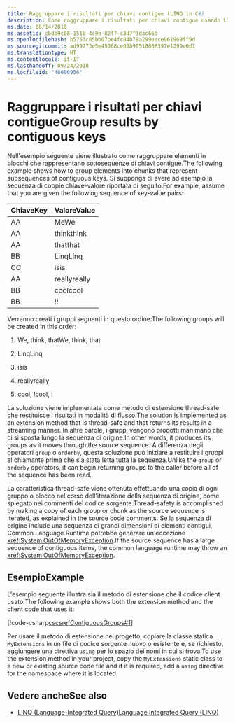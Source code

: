 ```yaml
---
title: Raggruppare i risultati per chiavi contigue (LINQ in C#)
description: Come raggruppare i risultati per chiavi contigue usando LINQ in C#.
ms.date: 08/14/2018
ms.assetid: cbda9c08-151b-4c9e-82f7-c3d7f3dac66b
ms.openlocfilehash: b5753c85bb07be4fc84b78a299eece961969ff9d
ms.sourcegitcommit: ad99773e5e45068ce03b99518008397e1299e0d1
ms.translationtype: HT
ms.contentlocale: it-IT
ms.lasthandoff: 09/24/2018
ms.locfileid: "46696956"
---
```

# <a name="group-results-by-contiguous-keys"></a><span data-ttu-id="25de0-103">Raggruppare i risultati per chiavi contigue</span><span class="sxs-lookup"><span data-stu-id="25de0-103">Group results by contiguous keys</span></span>

<span data-ttu-id="25de0-104">Nell'esempio seguente viene illustrato come raggruppare elementi in blocchi che rappresentano sottosequenze di chiavi contigue.</span><span class="sxs-lookup"><span data-stu-id="25de0-104">The following example shows how to group elements into chunks that represent subsequences of contiguous keys.</span></span> <span data-ttu-id="25de0-105">Si supponga di avere ad esempio la sequenza di coppie chiave-valore riportata di seguito:</span><span class="sxs-lookup"><span data-stu-id="25de0-105">For example, assume that you are given the following sequence of key-value pairs:</span></span>

|<span data-ttu-id="25de0-106">Chiave</span><span class="sxs-lookup"><span data-stu-id="25de0-106">Key</span></span>|<span data-ttu-id="25de0-107">Valore</span><span class="sxs-lookup"><span data-stu-id="25de0-107">Value</span></span>|
|---------|-----------|
|<span data-ttu-id="25de0-108">A</span><span class="sxs-lookup"><span data-stu-id="25de0-108">A</span></span>|<span data-ttu-id="25de0-109">Me</span><span class="sxs-lookup"><span data-stu-id="25de0-109">We</span></span>|
|<span data-ttu-id="25de0-110">A</span><span class="sxs-lookup"><span data-stu-id="25de0-110">A</span></span>|<span data-ttu-id="25de0-111">think</span><span class="sxs-lookup"><span data-stu-id="25de0-111">think</span></span>|
|<span data-ttu-id="25de0-112">A</span><span class="sxs-lookup"><span data-stu-id="25de0-112">A</span></span>|<span data-ttu-id="25de0-113">that</span><span class="sxs-lookup"><span data-stu-id="25de0-113">that</span></span>|
|<span data-ttu-id="25de0-114">B</span><span class="sxs-lookup"><span data-stu-id="25de0-114">B</span></span>|<span data-ttu-id="25de0-115">Linq</span><span class="sxs-lookup"><span data-stu-id="25de0-115">Linq</span></span>|
|<span data-ttu-id="25de0-116">C</span><span class="sxs-lookup"><span data-stu-id="25de0-116">C</span></span>|<span data-ttu-id="25de0-117">is</span><span class="sxs-lookup"><span data-stu-id="25de0-117">is</span></span>|
|<span data-ttu-id="25de0-118">A</span><span class="sxs-lookup"><span data-stu-id="25de0-118">A</span></span>|<span data-ttu-id="25de0-119">really</span><span class="sxs-lookup"><span data-stu-id="25de0-119">really</span></span>|
|<span data-ttu-id="25de0-120">B</span><span class="sxs-lookup"><span data-stu-id="25de0-120">B</span></span>|<span data-ttu-id="25de0-121">cool</span><span class="sxs-lookup"><span data-stu-id="25de0-121">cool</span></span>|
|<span data-ttu-id="25de0-122">B</span><span class="sxs-lookup"><span data-stu-id="25de0-122">B</span></span>|<span data-ttu-id="25de0-123">!</span><span class="sxs-lookup"><span data-stu-id="25de0-123">!</span></span>|

<span data-ttu-id="25de0-124">Verranno creati i gruppi seguenti in questo ordine:</span><span class="sxs-lookup"><span data-stu-id="25de0-124">The following groups will be created in this order:</span></span>

1. <span data-ttu-id="25de0-125">We, think, that</span><span class="sxs-lookup"><span data-stu-id="25de0-125">We, think, that</span></span>

2. <span data-ttu-id="25de0-126">Linq</span><span class="sxs-lookup"><span data-stu-id="25de0-126">Linq</span></span>

3. <span data-ttu-id="25de0-127">is</span><span class="sxs-lookup"><span data-stu-id="25de0-127">is</span></span>

4. <span data-ttu-id="25de0-128">really</span><span class="sxs-lookup"><span data-stu-id="25de0-128">really</span></span>

5. <span data-ttu-id="25de0-129">cool, !</span><span class="sxs-lookup"><span data-stu-id="25de0-129">cool, !</span></span>

<span data-ttu-id="25de0-130">La soluzione viene implementata come metodo di estensione thread-safe che restituisce i risultati in modalità di flusso.</span><span class="sxs-lookup"><span data-stu-id="25de0-130">The solution is implemented as an extension method that is thread-safe and that returns its results in a streaming manner.</span></span> <span data-ttu-id="25de0-131">In altre parole, i gruppi vengono prodotti man mano che ci si sposta lungo la sequenza di origine.</span><span class="sxs-lookup"><span data-stu-id="25de0-131">In other words, it produces its groups as it moves through the source sequence.</span></span> <span data-ttu-id="25de0-132">A differenza degli operatori `group` o `orderby`, questa soluzione può iniziare a restituire i gruppi al chiamante prima che sia stata letta tutta la sequenza.</span><span class="sxs-lookup"><span data-stu-id="25de0-132">Unlike the `group` or `orderby` operators, it can begin returning groups to the caller before all of the sequence has been read.</span></span>

<span data-ttu-id="25de0-133">La caratteristica thread-safe viene ottenuta effettuando una copia di ogni gruppo o blocco nel corso dell'iterazione della sequenza di origine, come spiegato nei commenti del codice sorgente.</span><span class="sxs-lookup"><span data-stu-id="25de0-133">Thread-safety is accomplished by making a copy of each group or chunk as the source sequence is iterated, as explained in the source code comments.</span></span> <span data-ttu-id="25de0-134">Se la sequenza di origine include una sequenza di grandi dimensioni di elementi contigui, Common Language Runtime potrebbe generare un'eccezione <xref:System.OutOfMemoryException>.</span><span class="sxs-lookup"><span data-stu-id="25de0-134">If the source sequence has a large sequence of contiguous items, the common language runtime may throw an <xref:System.OutOfMemoryException>.</span></span>

## <a name="example"></a><span data-ttu-id="25de0-135">Esempio</span><span class="sxs-lookup"><span data-stu-id="25de0-135">Example</span></span>

<span data-ttu-id="25de0-136">L'esempio seguente illustra sia il metodo di estensione che il codice client usato:</span><span class="sxs-lookup"><span data-stu-id="25de0-136">The following example shows both the extension method and the client code that uses it:</span></span>

[!code-csharp[cscsrefContiguousGroups#1](~/samples/snippets/csharp/concepts/linq/how-to-group-results-by-contiguous-keys_1.cs)]

<span data-ttu-id="25de0-137">Per usare il metodo di estensione nel progetto, copiare la classe statica `MyExtensions` in un file di codice sorgente nuovo o esistente e, se richiesto, aggiungere una direttiva `using` per lo spazio dei nomi in cui si trova.</span><span class="sxs-lookup"><span data-stu-id="25de0-137">To use the extension method in your project, copy the `MyExtensions` static class to a new or existing source code file and if it is required, add a `using` directive for the namespace where it is located.</span></span>

## <a name="see-also"></a><span data-ttu-id="25de0-138">Vedere anche</span><span class="sxs-lookup"><span data-stu-id="25de0-138">See also</span></span>

- [<span data-ttu-id="25de0-139">LINQ (Language-Integrated Query)</span><span class="sxs-lookup"><span data-stu-id="25de0-139">Language Integrated Query (LINQ)</span></span>](index.md)
